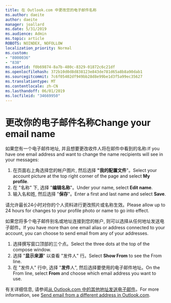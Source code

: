 ```yaml
---
title: 在 Outlook.com 中更改您的电子邮件名称
ms.author: daeite
author: daeite
manager: joallard
ms.date: 5/31/2019
ms.audience: Admin
ms.topic: article
ROBOTS: NOINDEX, NOFOLLOW
localization_priority: Normal
ms.custom:
- "8000036"
- "838"
ms.assetid: f0b69874-8a7b-480c-8329-01872c6c21df
ms.openlocfilehash: 372b10d0d8d838123e843de781d65a8b8a90dab1
ms.sourcegitcommit: 7c6f05402df949bb28d8e99be1d3f5a99ec35627
ms.translationtype: MT
ms.contentlocale: zh-CN
ms.lasthandoff: 06/01/2019
ms.locfileid: "34669950"
---
```

# <a name="change-your-email-name"></a><span data-ttu-id="cbd02-102">更改你的电子邮件名称</span><span class="sxs-lookup"><span data-stu-id="cbd02-102">Change your email name</span></span>

<span data-ttu-id="cbd02-103">如果您有一个电子邮件地址, 并且想要更改收件人将在邮件中看到的名称:</span><span class="sxs-lookup"><span data-stu-id="cbd02-103">If you have one email address and want to change the name recipients will see in your messages:</span></span>
  
1. <span data-ttu-id="cbd02-104">在页面右上角选择您的帐户图片, 然后选择 **"我的配置文件**"。</span><span class="sxs-lookup"><span data-stu-id="cbd02-104">Select your account picture at the top right corner of the page and select **My profile**.</span></span>
1. <span data-ttu-id="cbd02-105">在 "名称" 下, 选择 "**编辑名称**"。</span><span class="sxs-lookup"><span data-stu-id="cbd02-105">Under your name, select **Edit name**.</span></span>
1. <span data-ttu-id="cbd02-106">输入名和姓, 然后选择 "**保存**"。</span><span class="sxs-lookup"><span data-stu-id="cbd02-106">Enter a first and last name and select **Save**.</span></span>

<span data-ttu-id="cbd02-107">请允许最长24小时对你的个人资料进行更改照片或名称生效。</span><span class="sxs-lookup"><span data-stu-id="cbd02-107">Please allow up to 24 hours for changes to your profile photo or name to go into effect.</span></span>
  
<span data-ttu-id="cbd02-108">如果您将多个电子邮件别名或地址连接到您的帐户, 则可以选择从任何地址发送电子邮件。</span><span class="sxs-lookup"><span data-stu-id="cbd02-108">If you have more than one email alias or address connected to your account, you can choose to send email from any of your addresses.</span></span>
  
1. <span data-ttu-id="cbd02-109">选择撰写窗口顶部的三个点。</span><span class="sxs-lookup"><span data-stu-id="cbd02-109">Select the three dots at the top of the compose window.</span></span>
1. <span data-ttu-id="cbd02-110">选择 "**显示来源**" 以查看 "发件人" 行。</span><span class="sxs-lookup"><span data-stu-id="cbd02-110">Select **Show From** to see the From line.</span></span>
1. <span data-ttu-id="cbd02-111">在 "发件人" 行中, 选择 "**发件**人", 然后选择要使用的电子邮件地址。</span><span class="sxs-lookup"><span data-stu-id="cbd02-111">On the From line, select **From** and choose which email address you want to use.</span></span>

<span data-ttu-id="cbd02-112">有关详细信息, 请参阅[从 Outlook.com 中的其他地址发送电子邮件](https://go.microsoft.com/fwlink/p/?linkid=2001701&amp;clcid=0x409)。</span><span class="sxs-lookup"><span data-stu-id="cbd02-112">For more information, see [Send email from a different address in Outlook.com](https://go.microsoft.com/fwlink/p/?linkid=2001701&amp;clcid=0x409).</span></span>